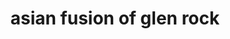 ---
layout: place
title: "asian fusion of glen rock"
permalink: /new-jersey/glen-rock/asian-fusion-of-glen-rock.html
stateAbbr: NJ
stateName: New Jersey
cityName: Glen Rock
seo:
  name: "asian fusion of glen rock"
  type: Restaurant
  links: null
description: "asian fusion of glen rock serves delicious sushi in Glen Rock, New Jersey. Try fresh Japanese dishes for a great dining experience. "
place_id: ChIJ4fxDNDb7wokR7KPsI9xGWyo
photos:
  - name: >-
      places/ChIJ4fxDNDb7wokR7KPsI9xGWyo/photos/AeeoHcJB3OKCbWoVdWKdA47aAD8MVdaPwBnF9_Id3wTGGVDlAzluQ4V4h30TTircefTDf3ZxpEug97U8Ehzvgk9KSbfKTyYPAYqTtSZseKX-afTjxqlaLzyjejdqFV4qoYDOHwmS8Em8S9NXh-49MGeLvv9gFeSuhfK_59hkNC39FdIT307918XrYWPGgu28f3JE1c6wAFEYMCn9pg9Z59vuicLxfys4XtI8z140HHGsylmud-PJfi7P-HAtHTYVd-RFQTserkj5bIO0hKi9GfV-hTxrm3EgVWGUQ8nCrN12K3SRW3vRD_4snRdmO7G0JJZYuK2lCNwGFDBgt7uld-GZYCu3ND8PFMOlLQI-4_shu9w3vNu0V5HM5kEt-hde7YgKShc9fuQoPU8_qJbVUDp8B34nix6qn3TqB_GJuNOmY-7gVIY
    widthPx: 1779
    heightPx: 2393
    authorAttributions:
      - displayName: Amanda Barry
        uri: https://maps.google.com/maps/contrib/105630841732895990993
        photoUri: >-
          https://lh3.googleusercontent.com/a-/ALV-UjWeS-iFRKsInkSEsB2OLB1gCg65ZNv569b9KS9q6c7t1mqmCGA=s100-p-k-no-mo
    flagContentUri: >-
      https://www.google.com/local/imagery/report/?cb_client=maps_api_places.places_api&image_key=!1e10!2sCIHM0ogKEICAgIDhoJeBoQE&hl=en-US
    googleMapsUri: >-
      https://www.google.com/maps/place//data=!3m4!1e2!3m2!1sCIHM0ogKEICAgIDhoJeBoQE!2e10!4m2!3m1!1s0x89c2fb363443fce1:0x2a5b46dc23eca3ec
  - name: >-
      places/ChIJ4fxDNDb7wokR7KPsI9xGWyo/photos/AeeoHcIh5l2cpFq7AqUPFk-PHxKxvW87bxM5D5q5oh-lIUZBFCOc6Il0SzoXBYlm1Xp4lRrsQKMyXKDQlMZVBgJcr_8j8vb3fBh9NXuboxLe7Fiwj9JZRrO-8nJiKaJ0ehXNGYentJF3u8Q2I1_PZYW3wAYVaJVRzGpKDIJfOKrmq0oyvDYoEs_9dSlXZOaeDT-25Or9XqjAFAUHvFC_DpLenkkuFHeD6KGqlgCuG6j1QVibEQR65AJQPKf42QMJ2qZ5buMnPEcNI-KYY9kQjM-M3LVfJeBg-qHENPeGNyRdjf1Fjw
    widthPx: 1284
    heightPx: 1338
    authorAttributions:
      - displayName: asian fusion of glen rock
        uri: https://maps.google.com/maps/contrib/111941657737046402400
        photoUri: >-
          https://lh3.googleusercontent.com/a/ACg8ocKb9ml5B-qjwqEDU62JOeBT79EDAvQOInL_le0VwTuxP7k7MQ=s100-p-k-no-mo
    flagContentUri: >-
      https://www.google.com/local/imagery/report/?cb_client=maps_api_places.places_api&image_key=!1e10!2sAF1QipPCx2Yv-cQgiuMNkkQvnnwj8rMI3R4sfsOBCFS3&hl=en-US
    googleMapsUri: >-
      https://www.google.com/maps/place//data=!3m4!1e2!3m2!1sAF1QipPCx2Yv-cQgiuMNkkQvnnwj8rMI3R4sfsOBCFS3!2e10!4m2!3m1!1s0x89c2fb363443fce1:0x2a5b46dc23eca3ec
  - name: >-
      places/ChIJ4fxDNDb7wokR7KPsI9xGWyo/photos/AeeoHcKR4frk18fnQ-jy3D29SCPNADn7_8Ouer2d6w0CqWgaLIiB3uqMNifYocIsc7eUbO0qqqYEefSP-8VPz6RAWjgBHOB1WsZEBbLeoAWOefx7IBZ0Wa6CQeuBiK4-mJOpkUDvfRZTDrvq5k7133l8whhYeZV-9CmA86zEbuqDzWD4OyMWg4ZpaKLvVnaOsFC77IXGyiBXVk8V_0iTO1RAduaPmyq-ZMdqKAkkkWP2P2xi9g5aGIL68hWYvDNtf0CU_RzFrPbzI1Mevg4DNIT9mYT1eowiXdw74MNF4g12qcPoFxTGlKlS_psavooOBGGwXAyc9LSrc8c6TWcPuDieYJfcwUzG2n9VDj_bJnRu_Xr2XDqZNaiLCuXccGfl3F3qIA69E7DpTR5YKB0zWaZIZsED4Rh9i2sHc8vYxWp-Hf07bmn4
    widthPx: 3024
    heightPx: 4032
    authorAttributions:
      - displayName: leah dave
        uri: https://maps.google.com/maps/contrib/103826626756725444409
        photoUri: >-
          https://lh3.googleusercontent.com/a-/ALV-UjV7tyUf7XhIwocWUtWnAs_LAXiVKLfFc_WdZxiPNS5JJvHxvlleIA=s100-p-k-no-mo
    flagContentUri: >-
      https://www.google.com/local/imagery/report/?cb_client=maps_api_places.places_api&image_key=!1e10!2sCIHM0ogKEICAgIC24vXl5gE&hl=en-US
    googleMapsUri: >-
      https://www.google.com/maps/place//data=!3m4!1e2!3m2!1sCIHM0ogKEICAgIC24vXl5gE!2e10!4m2!3m1!1s0x89c2fb363443fce1:0x2a5b46dc23eca3ec
  - name: >-
      places/ChIJ4fxDNDb7wokR7KPsI9xGWyo/photos/AeeoHcILvY40vnqIyaGk46JABET3b2uAL_J0gXZmfUsy72lUvHWlfIlI28IK0YaJ4uPyosBFmPiYlipym0wc8qIc5gIydT10rus_F64BsXuOBtpX1eyOqR0ij3cCHYxC8qxyZV3zpa-CaLBWWpYnAFpU0k2C-xI8mQTI9DPgEBKUhjcPCR5A4LONSg1jzq932yoBeP23RfHVtPnLDJ78sH1dV6MRVY6mFuVFh0r4QTmslzlI2Yc0-ty62iCSd_VXTFnKxyKexl6eFFKfteicrgLym_xk9756jSX_tP2JEBF05nx8vzuTQW8L6jLTh2VTZlVNHxLfFKFtx5_U82ZBQXqn7caKDkC2kUG35Aj83kFV1IVriCUAo4_Sr4BsNiLTswTUnQ4kUu5fG27LkwBWIaFvmrV2rXtQFeDtvILG2zOTDZdnig
    widthPx: 3024
    heightPx: 4032
    authorAttributions:
      - displayName: M Asim Qamar (Asim)
        uri: https://maps.google.com/maps/contrib/113503407833388860671
        photoUri: >-
          https://lh3.googleusercontent.com/a-/ALV-UjU-Y3k2-WrNZGuV4KwZBqhxgh1bKRxiTFllGznk0YjoDNDkTzF_=s100-p-k-no-mo
    flagContentUri: >-
      https://www.google.com/local/imagery/report/?cb_client=maps_api_places.places_api&image_key=!1e10!2sCIHM0ogKEICAgICe8aOLNA&hl=en-US
    googleMapsUri: >-
      https://www.google.com/maps/place//data=!3m4!1e2!3m2!1sCIHM0ogKEICAgICe8aOLNA!2e10!4m2!3m1!1s0x89c2fb363443fce1:0x2a5b46dc23eca3ec
  - name: >-
      places/ChIJ4fxDNDb7wokR7KPsI9xGWyo/photos/AeeoHcIEB9pxSk3Wvbm4u8lgu1CAQI2o1eDtYs0yU_3_hnecA9tw5Y8CATz4C1T3sgQH6Wv6WQAsBkCiMTPBXmjNQ6e9_HvhRHZJijxcxaT32MY3nBUkIUNjCoOO3RrxqRtysTKf08C-dTQqFecRFBLhkvjcG6ZAyRUEC0i838iRYAvidtLl1Y6__vjaYzIyEyRCjRy-IvQ4iAHvpCWJDsP9qly5hF20mnI7caCi7RMoE_8LLJlPQnEtjp7ml1khaN1FbCBVx0UF2Uc4136x_xyIDClehu11wQPVLWe5Y2vYXxc4MnO_DR9nvq67snfA1HD8QXgPSrD4v5m3WYGTlKyopGuZfCjVhPaLvFmH_zcbUtWV-dl_tutajXqW6WIwaUHSUo1y-i36--ZEeYVb3quXFtU2BtLjX8u5G5x--DJRfPIQ4w0
    widthPx: 3024
    heightPx: 4032
    authorAttributions:
      - displayName: Joseph Remuszka
        uri: https://maps.google.com/maps/contrib/109555362520702018151
        photoUri: >-
          https://lh3.googleusercontent.com/a/ACg8ocLZOeU0QZoamnLx9yfsSSs0yKTbuMunDe9L59dH4kLNJh65fg=s100-p-k-no-mo
    flagContentUri: >-
      https://www.google.com/local/imagery/report/?cb_client=maps_api_places.places_api&image_key=!1e10!2sCIHM0ogKEICAgICegJbQwQE&hl=en-US
    googleMapsUri: >-
      https://www.google.com/maps/place//data=!3m4!1e2!3m2!1sCIHM0ogKEICAgICegJbQwQE!2e10!4m2!3m1!1s0x89c2fb363443fce1:0x2a5b46dc23eca3ec
  - name: >-
      places/ChIJ4fxDNDb7wokR7KPsI9xGWyo/photos/AeeoHcIUCUPjrL26qya1nBAg-IouXSo1sKfsrcl1rcO2mQFIbuvtoXjQCOsFnepSrvJAcWYAIsET8bH0F43x6YARd_4k6ebq5rLaOFP1drDF77p_U53AZ56FFZJZCV_5ExSBcG2JdJRXOp2SqMv2J9hAVYALfU8HunZqbA0cn9kLXLVwFaZtDacvKYTO9-56FfI3xpBY2nJncKbGguIO48Yi-RxIMllSM-0fG6H46ymk1nSMov6yRcW0IyfNZ-jeuog07d4LXt0vnag17iczzimeY9Lgys2JZ09xlG6b-5KnPtsj3aplzIktKObLY9jiW4FHRkorrwBZnBPo7bHxMWJ65qbOAXiRcyT2qiXgzvwJD6hi8kXUO_Vo4K9UK_UWadvH6MeLZm95C_h871M8ttNCebjnNXs8PqinCOb58jp5lR5Haw
    widthPx: 3000
    heightPx: 4000
    authorAttributions:
      - displayName: Jersey Butterfly
        uri: https://maps.google.com/maps/contrib/115084556486674343163
        photoUri: >-
          https://lh3.googleusercontent.com/a-/ALV-UjXtudNh8y2wt3OaSJGGQG7kkHMIsGbqvQsdlEwnBJEs0H7G2Tqm=s100-p-k-no-mo
    flagContentUri: >-
      https://www.google.com/local/imagery/report/?cb_client=maps_api_places.places_api&image_key=!1e10!2sCIHM0ogKEICAgICx5JyBIA&hl=en-US
    googleMapsUri: >-
      https://www.google.com/maps/place//data=!3m4!1e2!3m2!1sCIHM0ogKEICAgICx5JyBIA!2e10!4m2!3m1!1s0x89c2fb363443fce1:0x2a5b46dc23eca3ec
  - name: >-
      places/ChIJ4fxDNDb7wokR7KPsI9xGWyo/photos/AeeoHcLPMmDKoJkWbpTV175HKb-P5wb8Fp5ZpdvIfNE6BIyBex-zF0Ch6UadMTejUPjd9AJW6lJ6_g6MX5y_5fyn1dkJnxEUEHrARYdQjUh2nb12wLQ-0jvCBOIh0AsZ6DhlSnlhYlxQL8aJw1gPhkd2vx2CnaiwfD53WaxNFI0TNEzYSL-9lKYDO9xdxqZtl_N3wDsdz5urGZbcztabvoYrcDMEYZjkhquWAsU4d-jmtBqC7Yr_NQ7Do2qlEvYQJl-PJu5A6FJchT_HodJOZs5cu5Hw3PCi5ER6JnOI5E2JCsCu1GqGqO3U_xT25DaZjn6JSPRkwtHvjafmyS689VfxjHzZJmSbCF8x6TI3m2b9chLexjDIIyMWwDZUber4H00mS1PFU3Wyf9CYBHthXgAu2vE_3wymB233wjrT4xoxnkI
    widthPx: 4032
    heightPx: 3024
    authorAttributions:
      - displayName: Tyler Albies
        uri: https://maps.google.com/maps/contrib/111525920955994406987
        photoUri: >-
          https://lh3.googleusercontent.com/a-/ALV-UjXR325aRpOayL1Kth5BcERFZQxLSpqtS2Ij8HstHgAOVCxnhufW=s100-p-k-no-mo
    flagContentUri: >-
      https://www.google.com/local/imagery/report/?cb_client=maps_api_places.places_api&image_key=!1e10!2sCIHM0ogKEICAgIDusIiROg&hl=en-US
    googleMapsUri: >-
      https://www.google.com/maps/place//data=!3m4!1e2!3m2!1sCIHM0ogKEICAgIDusIiROg!2e10!4m2!3m1!1s0x89c2fb363443fce1:0x2a5b46dc23eca3ec
  - name: >-
      places/ChIJ4fxDNDb7wokR7KPsI9xGWyo/photos/AeeoHcJtVjFofBRLt3-97Lp1aUXDqtBAPik_pCoQNWRvOCq0TK9VWfmOdNgN7WEsYTCXjseEMS6xDgtlkjga8B3pqwWS_O7qPY4PhdO3sJ1EK_RQeCWvhvCo454EyI5AdLCnip2H_08vVRBoAjRLzLLRZHv6s4XT_PXLhGnC9yoF-LDY9AmzkXgBUkcJfewgeWyr3suA13kzpSBMgEzh7JS6UCT0j0xVugectzksstKYbZwir98m6-zVUCvbvVtVYlYUJzyJbks4hx5NH1OO3ZonjQn64JKHTGR-jYUMCuwDkUNn9LO7_Sj99bG3bcc2tftIyGr0ANYclN_1LUdQtcqPzRxLje70z4Qji3LzxkBrNg_JqXosjzfwnrLo5zo9z4uuGaexOxTCL_mmys-ysL2iVHTgc1Lvksa4FpfUJXoayNhN-5Yg
    widthPx: 3024
    heightPx: 4032
    authorAttributions:
      - displayName: M Asim Qamar (Asim)
        uri: https://maps.google.com/maps/contrib/113503407833388860671
        photoUri: >-
          https://lh3.googleusercontent.com/a-/ALV-UjU-Y3k2-WrNZGuV4KwZBqhxgh1bKRxiTFllGznk0YjoDNDkTzF_=s100-p-k-no-mo
    flagContentUri: >-
      https://www.google.com/local/imagery/report/?cb_client=maps_api_places.places_api&image_key=!1e10!2sCIHM0ogKEICAgICe8aOL9AE&hl=en-US
    googleMapsUri: >-
      https://www.google.com/maps/place//data=!3m4!1e2!3m2!1sCIHM0ogKEICAgICe8aOL9AE!2e10!4m2!3m1!1s0x89c2fb363443fce1:0x2a5b46dc23eca3ec
  - name: >-
      places/ChIJ4fxDNDb7wokR7KPsI9xGWyo/photos/AeeoHcJ-mIAH33Tk3OVIVQ6waJaUXSOvGC5Nc4PjLVgQxeyHMjyqlZGZ_UXdP_bUnjwx9X5pSLgNCbnQIg3PtsFQkygKYfxq5ouB6rY0vDX81XTbRXOq9VC2AQjEmHzKFnPHP41LlAUYzyyIGWRXV_TcxsbbJRA41NvHGj3uzrnTpemDCpnaUHqPiWXZG5zGz6D40O30UOIXSpbSpgkltafSZVGMhRhIUUqjD6dyiyF-Q9BwkSb95EZWOvR8lQNLg4eS96sTqbrwGiDsRy9fWlIfONbHHLXs3X1WcZpEAcJqFNwqzoHpkGkDRQgif08ytyyxqwFm7mPSi6wjSPnrSchMRUA5ucO4upUGRkKGsxgaNDmUWii7SjjbPEiCSdgYK_31J3C9AGO_mZ1StnTwMdRa5S6OqB356DS1PGaGeFqw0A1u1g
    widthPx: 3024
    heightPx: 4032
    authorAttributions:
      - displayName: leah dave
        uri: https://maps.google.com/maps/contrib/103826626756725444409
        photoUri: >-
          https://lh3.googleusercontent.com/a-/ALV-UjV7tyUf7XhIwocWUtWnAs_LAXiVKLfFc_WdZxiPNS5JJvHxvlleIA=s100-p-k-no-mo
    flagContentUri: >-
      https://www.google.com/local/imagery/report/?cb_client=maps_api_places.places_api&image_key=!1e10!2sCIHM0ogKEICAgICW6a3fCg&hl=en-US
    googleMapsUri: >-
      https://www.google.com/maps/place//data=!3m4!1e2!3m2!1sCIHM0ogKEICAgICW6a3fCg!2e10!4m2!3m1!1s0x89c2fb363443fce1:0x2a5b46dc23eca3ec
  - name: >-
      places/ChIJ4fxDNDb7wokR7KPsI9xGWyo/photos/AeeoHcIt1FOrb1xnSnJAdKVUaFxmq-CPdPGOyxum8ZF-kTVL83AJP1WBTP59gu9PduWe_rXLZM9j_flng747GwaKMyccjh8Xl2L8sTHxP3LpkU1B1wMqtZOWsPqUO8q2gpQWn7vDdkIMh64PF57ENiXbtjYTNVUzikUKirB61sKGAopX33Cz3ZwaWS435nKsujq8QiUWYzlrbu6OejvqwttOY_i4veaSqwn_QhG2jjoJ0bKIIsu3DUUAf5FWtVax82jmBTvwJJwfDFshenskUnUywPADmL0xe-2RPk6BeQrpFV8s20VUI7WabppN-0lbRVlASituAnl_Hzra_Y5LojxPfCoGXHb8ZkQteYoLy_btjsR4BjY6U213F8Lw2IgNzvpyJJ6VKq4RsegLcMUINkq0TnsszgU5wbQ30zl5n1Fu3XmP-w
    widthPx: 3024
    heightPx: 4032
    authorAttributions:
      - displayName: Joseph Remuszka
        uri: https://maps.google.com/maps/contrib/109555362520702018151
        photoUri: >-
          https://lh3.googleusercontent.com/a/ACg8ocLZOeU0QZoamnLx9yfsSSs0yKTbuMunDe9L59dH4kLNJh65fg=s100-p-k-no-mo
    flagContentUri: >-
      https://www.google.com/local/imagery/report/?cb_client=maps_api_places.places_api&image_key=!1e10!2sCIHM0ogKEICAgICegJbQIQ&hl=en-US
    googleMapsUri: >-
      https://www.google.com/maps/place//data=!3m4!1e2!3m2!1sCIHM0ogKEICAgICegJbQIQ!2e10!4m2!3m1!1s0x89c2fb363443fce1:0x2a5b46dc23eca3ec
address: 914 Prospect St, Glen Rock, NJ 07452, USA
street: 914 Prospect St
city: Glen Rock
state: NJ
zip: '07452'
country: USA
neighborhood: null
latitude: '40.952025'
longitude: '-74.108064'
accessibility_options:
  wheelchairAccessibleParking: true
  wheelchairAccessibleEntrance: true
  wheelchairAccessibleRestroom: true
  wheelchairAccessibleSeating: true
business_status: OPERATIONAL
name: asian fusion of glen rock
google_maps_links:
  directionsUri: >-
    https://www.google.com/maps/dir//''/data=!4m7!4m6!1m1!4e2!1m2!1m1!1s0x89c2fb363443fce1:0x2a5b46dc23eca3ec!3e0
  placeUri: https://maps.google.com/?cid=3052111083783103468
  writeAReviewUri: >-
    https://www.google.com/maps/place//data=!4m3!3m2!1s0x89c2fb363443fce1:0x2a5b46dc23eca3ec!12e1
  reviewsUri: >-
    https://www.google.com/maps/place//data=!4m4!3m3!1s0x89c2fb363443fce1:0x2a5b46dc23eca3ec!9m1!1b1
  photosUri: >-
    https://www.google.com/maps/place//data=!4m3!3m2!1s0x89c2fb363443fce1:0x2a5b46dc23eca3ec!10e5
primary_type: Sushi Restaurant
opening_hours:
  regular: null
  current: null
secondary_opening_hours:
  regular:
    weekdayDescriptions: null
    type: null
  current:
    weekdayDescriptions: null
    type: null
phone: null
price_level: null
price_range: null
rating: null
rating_count: 0
website: null
reviews: null
parking_options: null
payment_options: null
allow_dogs: null
curbside_pickup: null
delivery: null
dine_in: null
good_for_children: null
good_for_groups: null
good_for_sports: null
live_music: null
menu_for_children: null
outdoor_seating: null
reservable: null
restroom: null
serves_beer: null
serves_breakfast: null
serves_brunch: null
serves_cocktails: null
serves_coffee: null
serves_dinner: null
serves_dessert: null
serves_lunch: null
serves_vegetarian_food: null
serves_wine: null
takeout: null
summary: null

---